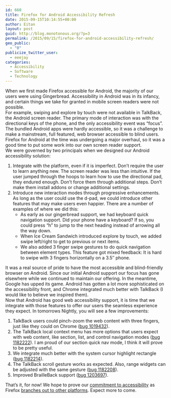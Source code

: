 ```yaml
---
id: 660
title: Firefox for Android Accessibility Refresh
date: 2015-09-15T10:14:55+00:00
author: Eitan
layout: post
guid: http://blog.monotonous.org/?p=3
permalink: /2015/09/15/firefox-for-android-accessibility-refresh/
geo_public:
  - "0"
publicize_twitter_user:
  - eeejay
categories:
  - Accessibility
  - Software
  - Technology
---
```

When we first made Firefox accessible for Android, the majority of our users were using Gingerbread. Accessibility in Android was in its infancy, and certain things we take for granted in mobile screen readers were not possible.  
For example, swiping and explore by touch were not available in TalkBack, the Android screen reader. The primary mode of interaction was with the directional keys of the phone, and the only accessibility event was &#8220;focus&#8221;.  
The bundled Android apps were hardly accessible, so it was a challenge to make a mainstream, full featured, web browser accessible to blind users. Firefox for Android at the time was undergoing a major overhaul, so it was a good time to put some work into our own screen reader support.  
We were governed by two principals when we designed our Android accessibility solution:

  1. Integrate with the platform, even if it is imperfect. Don&#8217;t require the user to learn anything new. The screen reader was less than intuitive. If the user jumped through the hoops to learn how to use the directional pad, they endured enough. Don&#8217;t force them through additional steps. Don&#8217;t make them install addons or change additional settings.
  2. Introduce new interaction modes through progressive enhancements. As long as the user could use the d-pad, we could introduce other features that may make users even happier. There are a number of examples of where we did this: 
      * As early as our gingerbread support, we had keyboard quick navigation support. Did your phone have a keyboard? If so, you could press &#8220;h&#8221; to jump to the next heading instead of arrowing all the way down.
      * When Ice Cream Sandwich introduced explore by touch, we added swipe left/right to get to previous or next items.
      * We also added 3 finger swipe gestures to do quick navigation between element types. This feature got mixed feedback: It is hard to swipe with 3 fingers horizontally on a 3.5&#8243; phone.

It was a real source of pride to have the most accessible and blind-friendly browser on Android. Since our initial Android support our focus has gone elsewhere while we continued to maintain our offering. In the meantime, Google has upped its game. Android has gotten a lot more sophisticated on the accessibility front, and Chrome integrated much better with TalkBack (I would like to believe we inspired them).  
Now that Android has good web accessibility support, it is time that we integrate with those features to offer our users the seamless experience they expect. In tomorrows Nightly, you will see a few improvements:

  1. TalkBack users could pinch-zoom the web content with three fingers, just like they could on Chrome ([bug 1019432](https://bugzilla.mozilla.org/show_bug.cgi?id=1019432)).
  2. The TalkBack local context menu has more options that users expect with web content, like section, list, and control navigation modes ([bug 1182222](https://bugzilla.mozilla.org/show_bug.cgi?id=1182222)). I am proud of our section quick nav mode, I think it will prove to be pretty useful.
  3. We integrate much better with the system cursor highlight rectangle ([bug 1182214](http://bugzilla.mozilla.org/show_bug.cgi?id=1182214)).
  4. The TalkBack scroll gesture works as expected. Also, range widgets can be adjusted with the same gesture ([bug 1182208](https://bugzilla.mozilla.org/show_bug.cgi?id=1182208)).
  5. Improved BrailleBack support ([bug 1203697](https://bugzilla.mozilla.org/show_bug.cgi?id=1203697)).

That&#8217;s it, for now! We hope to prove our [commitment to accessibility](https://www.mozilla.org/en-US/about/manifesto/#principle-02) as Firefox [branches out to other platforms](https://www.marcozehe.de/2015/09/10/accessibility-features-in-firefox-for-ios/). Expect more to come.